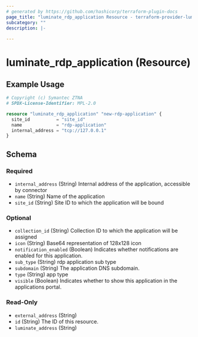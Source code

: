 ```yaml
---
# generated by https://github.com/hashicorp/terraform-plugin-docs
page_title: "luminate_rdp_application Resource - terraform-provider-luminate"
subcategory: ""
description: |-
  
---
```


# luminate_rdp_application (Resource)



## Example Usage

```terraform
# Copyright (c) Symantec ZTNA
# SPDX-License-Identifier: MPL-2.0

resource "luminate_rdp_application" "new-rdp-application" {
  site_id          = "site_id"
  name             = "rdp-application"
  internal_address = "tcp://127.0.0.1"
}
```

<!-- schema generated by tfplugindocs -->
## Schema

### Required

- `internal_address` (String) Internal address of the application, accessible by connector
- `name` (String) Name of the application
- `site_id` (String) Site ID to which the application will be bound

### Optional

- `collection_id` (String) Collection ID to which the application will be assigned
- `icon` (String) Base64 representation of 128x128 icon
- `notification_enabled` (Boolean) Indicates whether notifications are enabled for this application.
- `sub_type` (String) rdp application sub type
- `subdomain` (String) The application DNS subdomain.
- `type` (String) app type
- `visible` (Boolean) Indicates whether to show this application in the applications portal.

### Read-Only

- `external_address` (String)
- `id` (String) The ID of this resource.
- `luminate_address` (String)
